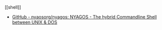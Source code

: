 [[shell]]

- [GitHub - nyaosorg/nyagos: NYAGOS - The hybrid Commandline Shell between UNIX & DOS](https://github.com/nyaosorg/nyagos)

